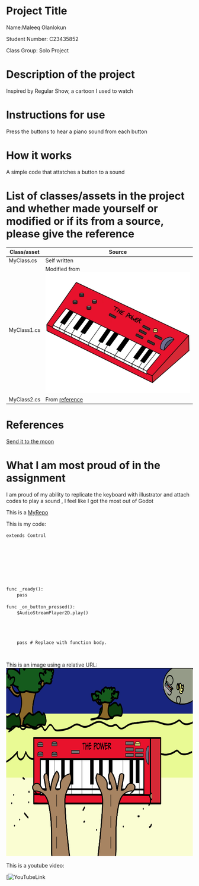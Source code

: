 # Project Title

Name:Maleeq Olanlokun

Student Number: C23435852

Class Group: Solo Project

# Description of the project
Inspired by Regular Show, a cartoon I used to watch

# Instructions for use
Press the buttons to hear a piano sound from each button
# How it works
A simple code that attatches a button to a sound

# List of classes/assets in the project and whether made yourself or modified or if its from a source, please give the reference

| Class/asset | Source |
|-----------|-----------|
| MyClass.cs | Self written |![Made by Me](<Screenshot 2024-04-24 203718.png>)
| MyClass1.cs | Modified from [![ThePower](image-2.png)]() |
| MyClass2.cs | From [reference]() |![alt text](image-3.png)

# References
[Send it to the moon](image-3.png)

# What I am most proud of in the assignment
I am proud of my ability to replicate the keyboard with illustrator and attach codes to play a sound , I feel like I got the most out of Godot


This is a [MyRepo](https://github.com/MaleeqOlan/GP-2023)


This is my code:

```GD Script
extends Control








func _ready():
	pass

func _on_button_pressed():
	$AudioStreamPlayer2D.play()
	
	
	
	
	pass # Replace with function body.

```


```


```

This is an image using a relative URL:![ImageFromGodot](image.png)


This is a youtube video:

[![YouTubeLink](https://www.youtube.com/watch?v=9_mCnQXuamY)

